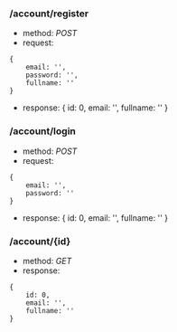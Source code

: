 ### /account/register
* method: _POST_
* request:
```
{
	email: '',
	password: '',
	fullname: ''
}
```
* response:
{
	id: 0,
	email: '',
	fullname: ''
}

### /account/login
* method: _POST_
* request:
```
{
	email: '',
	password: ''
}
```
* response:
{
	id: 0,
	email: '',
	fullname: ''
}

### /account/{id}
* method: _GET_
* response:
```
{
	id: 0,
	email: '',
	fullname: ''
}
```
